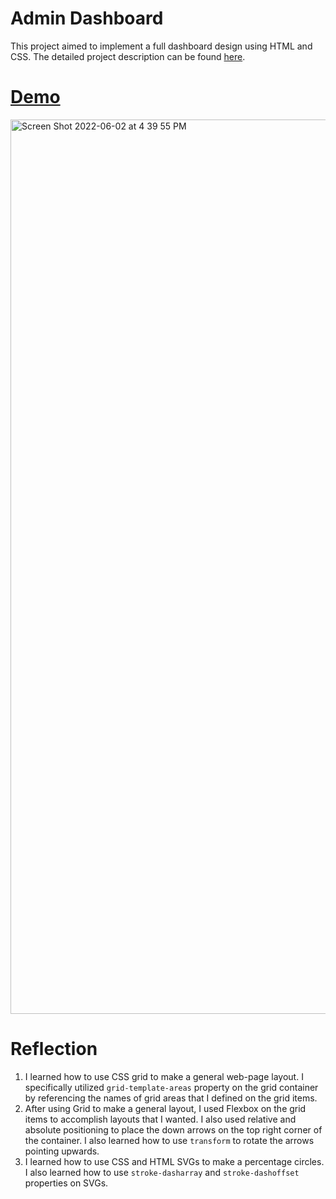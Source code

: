 # Admin Dashboard

This project aimed to implement a full dashboard design using HTML and CSS. The detailed project description can be found [here](https://www.theodinproject.com/lessons/node-path-intermediate-html-and-css-admin-dashboard).

# [Demo](https://admindashboard-donghyunsuh.netlify.app/)

<img width="1431" alt="Screen Shot 2022-06-02 at 4 39 55 PM" src="https://user-images.githubusercontent.com/79773846/171734156-bf615862-6894-425f-886b-723c252fc6d6.png">

# Reflection

1. I learned how to use CSS grid to make a general web-page layout. I specifically utilized `grid-template-areas` property on the grid container by referencing the names of grid areas that I defined on the grid items.
2. After using Grid to make a general layout, I used Flexbox on the grid items to accomplish layouts that I wanted. I also used relative and absolute positioning to place the down arrows on the top right corner of the container. I also learned how to use `transform` to rotate the arrows pointing upwards.
3. I learned how to use CSS and HTML SVGs to make a percentage circles. I also learned how to use `stroke-dasharray` and `stroke-dashoffset` properties on SVGs.
